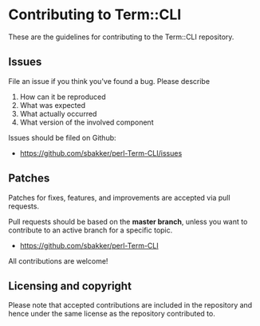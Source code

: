 # Contributing to Term::CLI

These are the guidelines for contributing to the Term::CLI repository.

## Issues

File an issue if you think you've found a bug. Please describe

 1. How can it be reproduced
 2. What was expected
 3. What actually occurred
 4. What version of the involved component

Issues should be filed on Github:

 * https://github.com/sbakker/perl-Term-CLI/issues

## Patches

Patches for fixes, features, and improvements are accepted via pull requests.

Pull requests should be based on the **master branch**, unless you want to contribute to an active branch for a specific topic.

 * https://github.com/sbakker/perl-Term-CLI

All contributions are welcome!

## Licensing and copyright

Please note that accepted contributions are included in the repository and hence under the same license as the repository contributed to.
